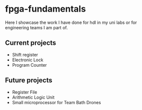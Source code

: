 # fpga-fundamentals
Here I showcase the work I have done for hdl in my uni labs or for engineering teams I am part of.

## Current projects
- Shift register 
- Electronic Lock
- Program Counter

## Future projects
- Register File
- Arithmetic Logic Unit
- Small microprocessor for Team Bath Drones

